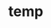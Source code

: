 # temp















































































































































































































































































































































































































































































































































































































































































































































































































































































































































































































































































